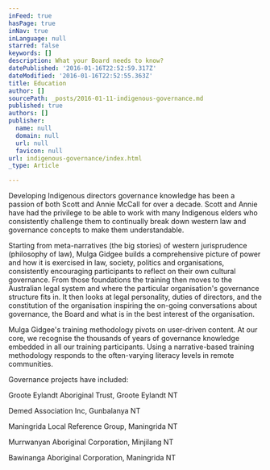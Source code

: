 ```yaml
---
inFeed: true
hasPage: true
inNav: true
inLanguage: null
starred: false
keywords: []
description: What your Board needs to know?
datePublished: '2016-01-16T22:52:59.317Z'
dateModified: '2016-01-16T22:52:55.363Z'
title: Education
author: []
sourcePath: _posts/2016-01-11-indigenous-governance.md
published: true
authors: []
publisher:
  name: null
  domain: null
  url: null
  favicon: null
url: indigenous-governance/index.html
_type: Article

---
```

Developing Indigenous directors governance
knowledge has been a passion of both Scott and Annie McCall for over a decade.
Scott and Annie have had the privilege to be able to work with many Indigenous
elders who consistently challenge them to continually break down western law
and governance concepts to make them understandable.

Starting from meta-narratives (the big
stories) of western jurisprudence (philosophy of law), Mulga Gidgee builds a
comprehensive picture of power and how it is exercised in law, society,
politics and organisations, consistently encouraging participants to reflect on
their own cultural governance. From those foundations the training then moves
to the Australian legal system and where the particular organisation's
governance structure fits in. It then looks at legal personality, duties of
directors, and the constitution of the organisation inspiring the on-going
conversations about governance, the Board and what is in the best interest of
the organisation.

Mulga Gidgee's training methodology pivots
on user-driven content. At our core, we recognise the thousands of years of
governance knowledge embedded in all our training participants. Using a
narrative-based training methodology responds to the often-varying literacy
levels in remote communities.

Governance projects have included:

Groote Eylandt Aboriginal Trust, Groote
Eylandt NT

Demed Association Inc, Gunbalanya NT

Maningrida Local Reference Group,
Maningrida NT

Murrwanyan Aboriginal Corporation,
Minjilang NT

Bawinanga Aboriginal Corporation,
Maningrida NT